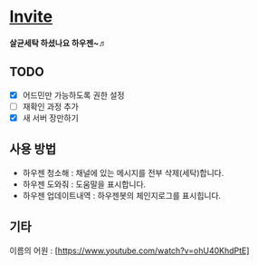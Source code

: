 # [Invite](https://discordapp.com/oauth2/authorize/?permissions=75776&scope=bot&client_id=505037489573068800)

**살균세탁 하셨나요 하우젠~♬**

## TODO
- [x] 어드민만 가능하도록 권한 설정
- [ ] 재확인 과정 추가 
- [x] 새 서버 장만하기

## 사용 방법
- 하우젠 청소해 : 채널에 있는 메시지를 전부 삭제(세탁)합니다.
- 하우젠 도와줘 : 도움말을 표시합니다.
- 하우젠 업데이트내역 : 하우젠봇의 체인지로그를 표시힙니다.

## 기타
이름의 어원 : [https://www.youtube.com/watch?v=ohU40KhdPtE]
